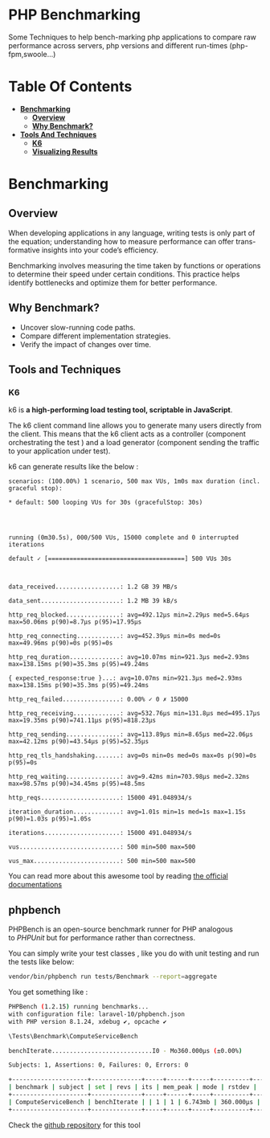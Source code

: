 # PHP Benchmarking

Some Techniques to help bench-marking php applications to compare raw performance across servers, php versions and different run-times (php-fpm,swoole...)


# Table Of Contents

- **[Benchmarking](#Benchmarking)**
    - **[Overview](#overview)**
    - **[Why Benchmark?](#why-becnhmark-?)**
- **[Tools And Techniques](#tools-and-techniques)**
	- **[K6](#k6)**
	- **[Visualizing Results](#visualizing-results)**



# Benchmarking

## Overview 
When developing applications in any language, writing tests is only part of the equation; understanding how to measure performance can offer trans-formative insights into your code’s efficiency.

Benchmarking involves measuring the time taken by functions or operations to determine their speed under certain conditions. This practice helps identify bottlenecks and optimize them for better performance.

## Why Benchmark?

- Uncover slow-running code paths.
- Compare different implementation strategies.
- Verify the impact of changes over time.


## Tools and Techniques

### K6

k6 is **a high-performing load testing tool, scriptable in JavaScript**.

The k6 client command line allows you to generate many users directly from the client. This means that the k6 client acts as a controller (component orchestrating the test ) and a load generator (component sending the traffic to your application under test).

k6 can generate results like the below :

```log
scenarios: (100.00%) 1 scenario, 500 max VUs, 1m0s max duration (incl. graceful stop):

* default: 500 looping VUs for 30s (gracefulStop: 30s)

  
  

running (0m30.5s), 000/500 VUs, 15000 complete and 0 interrupted iterations

default ✓ [======================================] 500 VUs 30s

  

data_received..................: 1.2 GB 39 MB/s

data_sent......................: 1.2 MB 39 kB/s

http_req_blocked...............: avg=492.12µs min=2.29µs med=5.64µs max=50.06ms p(90)=8.7µs p(95)=17.95µs

http_req_connecting............: avg=452.39µs min=0s med=0s max=49.96ms p(90)=0s p(95)=0s

http_req_duration..............: avg=10.07ms min=921.3µs med=2.93ms max=138.15ms p(90)=35.3ms p(95)=49.24ms

{ expected_response:true }...: avg=10.07ms min=921.3µs med=2.93ms max=138.15ms p(90)=35.3ms p(95)=49.24ms

http_req_failed................: 0.00% ✓ 0 ✗ 15000

http_req_receiving.............: avg=532.76µs min=131.8µs med=495.17µs max=19.35ms p(90)=741.11µs p(95)=818.23µs

http_req_sending...............: avg=113.89µs min=8.65µs med=22.06µs max=42.12ms p(90)=43.54µs p(95)=52.35µs

http_req_tls_handshaking.......: avg=0s min=0s med=0s max=0s p(90)=0s p(95)=0s

http_req_waiting...............: avg=9.42ms min=703.98µs med=2.32ms max=98.57ms p(90)=34.45ms p(95)=48.5ms

http_reqs......................: 15000 491.048934/s

iteration_duration.............: avg=1.01s min=1s med=1s max=1.15s p(90)=1.03s p(95)=1.05s

iterations.....................: 15000 491.048934/s

vus............................: 500 min=500 max=500

vus_max........................: 500 min=500 max=500
```

You can read more about this awesome tool by reading [the official documentations](https://k6.io/docs/)

## phpbench

PHPBench is an open-source benchmark runner for PHP analogous to _PHPUnit_ but for performance rather than correctness.

You can simply write your test classes , like you do with unit testing and run the tests like below:

```bash
vendor/bin/phpbench run tests/Benchmark --report=aggregate
```

You get something like :

```bash
PHPBench (1.2.15) running benchmarks...
with configuration file: laravel-10/phpbench.json
with PHP version 8.1.24, xdebug ✔, opcache ✔

\Tests\Benchmark\ComputeServiceBench

benchIterate............................I0 - Mo360.000μs (±0.00%)

Subjects: 1, Assertions: 0, Failures: 0, Errors: 0

+---------------------+--------------+-----+------+-----+----------+-----------+--------+
| benchmark | subject | set | revs | its | mem_peak | mode | rstdev |
+---------------------+--------------+-----+------+-----+----------+-----------+--------+
| ComputeServiceBench | benchIterate | | 1 | 1 | 6.743mb | 360.000μs | ±0.00% |
+---------------------+--------------+-----+------+-----+----------+-----------+--------+
```

Check the [github repository](https://github.com/phpbench/phpbench) for this tool 


